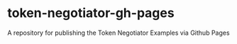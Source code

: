 # token-negotiator-gh-pages
A repository for publishing the Token Negotiator Examples via Github Pages
